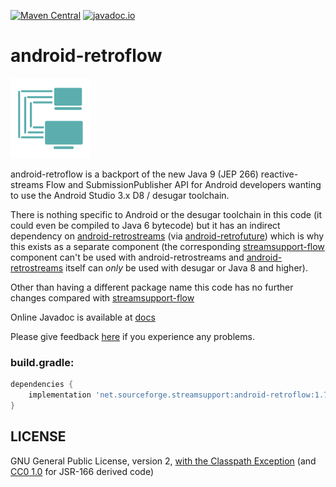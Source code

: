 [![Maven Central](https://img.shields.io/maven-central/v/net.sourceforge.streamsupport/android-retroflow.svg)](http://mvnrepository.com/artifact/net.sourceforge.streamsupport/android-retroflow)
[![javadoc.io](https://javadoc.io/badge2/net.sourceforge.streamsupport/android-retroflow/javadoc.svg)](https://javadoc.io/doc/net.sourceforge.streamsupport/android-retroflow)

# android-retroflow

![](art/streamsupport-sf.png)

android-retroflow is a backport of the new Java 9 (JEP 266) reactive-streams Flow and SubmissionPublisher API for Android developers wanting to use the Android Studio 3.x D8 / desugar toolchain.

There is nothing specific to Android or the desugar toolchain in this code (it could even be compiled to Java 6 bytecode) but
it has an indirect dependency on [android-retrostreams](https://github.com/retrostreams/android-retrostreams) (via [android-retrofuture](https://github.com/retrostreams/android-retrofuture)) which is why this exists as a separate component (the corresponding
[streamsupport-flow](https://github.com/stefan-zobel/streamsupport/tree/master/src/flow) component can't be used with android-retrostreams
and [android-retrostreams](https://github.com/retrostreams/android-retrostreams) itself can *only* be used with desugar or Java 8 and higher).

Other than having a different package name this code has no further changes compared with [streamsupport-flow](https://github.com/stefan-zobel/streamsupport/tree/master/src/flow)

Online Javadoc is available at [docs](https://retrostreams.github.io/android-retroflow/apidocs/index.html)

Please give feedback [here](https://github.com/retrostreams/android-retroflow/issues) if you experience any problems.


### build.gradle:

```gradle
dependencies {
    implementation 'net.sourceforge.streamsupport:android-retroflow:1.7.3'
}
```

## LICENSE

GNU General Public License, version 2, [with the Classpath Exception](https://github.com/retrostreams/android-retroflow/blob/master/GPL_ClasspathException)  (and [CC0 1.0](https://creativecommons.org/publicdomain/zero/1.0/) for JSR-166 derived code)
